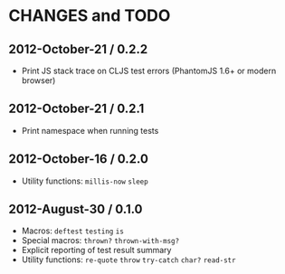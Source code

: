 # CHANGES and TODO

## 2012-October-21 / 0.2.2

* Print JS stack trace on CLJS test errors (PhantomJS 1.6+ or modern browser)

## 2012-October-21 / 0.2.1

* Print namespace when running tests

## 2012-October-16 / 0.2.0

* Utility functions: `millis-now` `sleep`

## 2012-August-30 / 0.1.0

* Macros: `deftest` `testing` `is`
* Special macros: `thrown?` `thrown-with-msg?`
* Explicit reporting of test result summary
* Utility functions: `re-quote` `throw` `try-catch` `char?` `read-str`